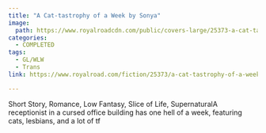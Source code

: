 ```yaml
---
title: "A Cat-tastrophy of a Week by Sonya"
image:
  path: https://www.royalroadcdn.com/public/covers-large/25373-a-cat-tastrophy-of-a-week.jpg
categories:
  - COMPLETED
tags:
  - GL/WLW
  - Trans
link: https://www.royalroad.com/fiction/25373/a-cat-tastrophy-of-a-week

---
```

Short Story, Romance, Low Fantasy, Slice of Life, SupernaturalA receptionist in a cursed office building has one hell of a week, featuring cats, lesbians, and a lot of tf

